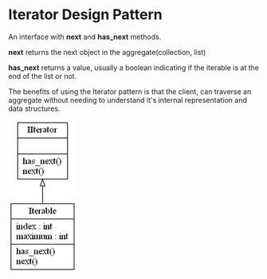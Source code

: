 # Iterator Design Pattern

An interface with **next** and **has_next** methods.

**next** returns the next object in the aggregate(collection, list)

**has_next** returns a value, usually a boolean indicating if the iterable is at the end of the list or not.

The benefits of using the Iterator pattern is that the client, can traverse an aggregate without needing to understand it's internal representation and data structures.

![Iterator Pattern UML Diagram](iterator.png)